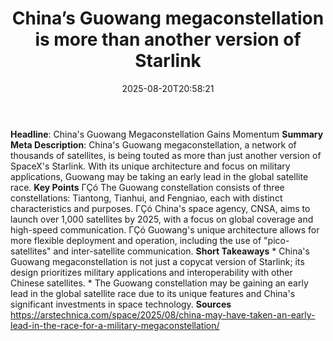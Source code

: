 ﻿---
title: "China’s Guowang megaconstellation is more than another version of Starlink"
date: "2025-08-20T20:58:21"
category: "Markets"
summary: ""
slug: "chinas guowang megaconstellation is more than another versio"
source_urls:
  - "https://arstechnica.com/space/2025/08/china-may-have-taken-an-early-lead-in-the-race-for-a-military-megaconstellation/"
seo:
  title: "China’s Guowang megaconstellation is more than another version of Starlink | Hash n Hedge"
  description: ""
  keywords: ["news", "markets", "brief"]
---
**Headline**: China's Guowang Megaconstellation Gains Momentum  **Summary Meta Description**: China's Guowang megaconstellation, a network of thousands of satellites, is being touted as more than just another version of SpaceX's Starlink. With its unique architecture and focus on military applications, Guowang may be taking an early lead in the global satellite race.  **Key Points**  ΓÇó The Guowang constellation consists of three constellations: Tiantong, Tianhui, and Fengniao, each with distinct characteristics and purposes. ΓÇó China's space agency, CNSA, aims to launch over 1,000 satellites by 2025, with a focus on global coverage and high-speed communication. ΓÇó Guowang's unique architecture allows for more flexible deployment and operation, including the use of "pico-satellites" and inter-satellite communication.  **Short Takeaways**  * China's Guowang megaconstellation is not just a copycat version of Starlink; its design prioritizes military applications and interoperability with other Chinese satellites. * The Guowang constellation may be gaining an early lead in the global satellite race due to its unique features and China's significant investments in space technology.  **Sources**  https://arstechnica.com/space/2025/08/china-may-have-taken-an-early-lead-in-the-race-for-a-military-megaconstellation/ 
